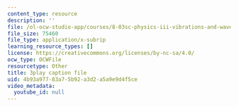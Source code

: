 ```yaml
---
content_type: resource
description: ''
file: /ol-ocw-studio-app/courses/8-03sc-physics-iii-vibrations-and-waves-fall-2016/4b93a97783a75b92a3d2a5a9e9d4f5ce_SnNmbVH5DAM.vtt
file_size: 75460
file_type: application/x-subrip
learning_resource_types: []
license: https://creativecommons.org/licenses/by-nc-sa/4.0/
ocw_type: OCWFile
resourcetype: Other
title: 3play caption file
uid: 4b93a977-83a7-5b92-a3d2-a5a9e9d4f5ce
video_metadata:
  youtube_id: null
---
```

